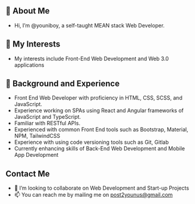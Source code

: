 ## 👋 About Me
-  Hi, I’m @youniboy, a self-taught MEAN stack Web Developer. 

## 👀 My Interests
-  My interests include Front-End Web Development and Web 3.0 applications

## 🌱 Background and Experience
- Front End Web Developer with proficiency in HTML, CSS, SCSS, and JavaScript.
- Experience working on SPAs using React and Angular frameworks of JavaScript and TypeScript. 
- Familiar with RESTful APIs.
- Experienced with common Front End tools such as Bootstrap, Material, NPM, TailwindCSS
- Experience with using code versioning tools such as Git, Gitlab
- Currently enhancing skills of Back-End Web Development and Mobile App Development

## Contact Me
- 💞️ I’m looking to collaborate on Web Development and Start-up Projects
- 📫 You can reach me by mailing me on post2younus@gmail.com
